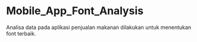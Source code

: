# Mobile_App_Font_Analysis
Analisa data pada aplikasi penjualan makanan dilakukan untuk menentukan font terbaik.
